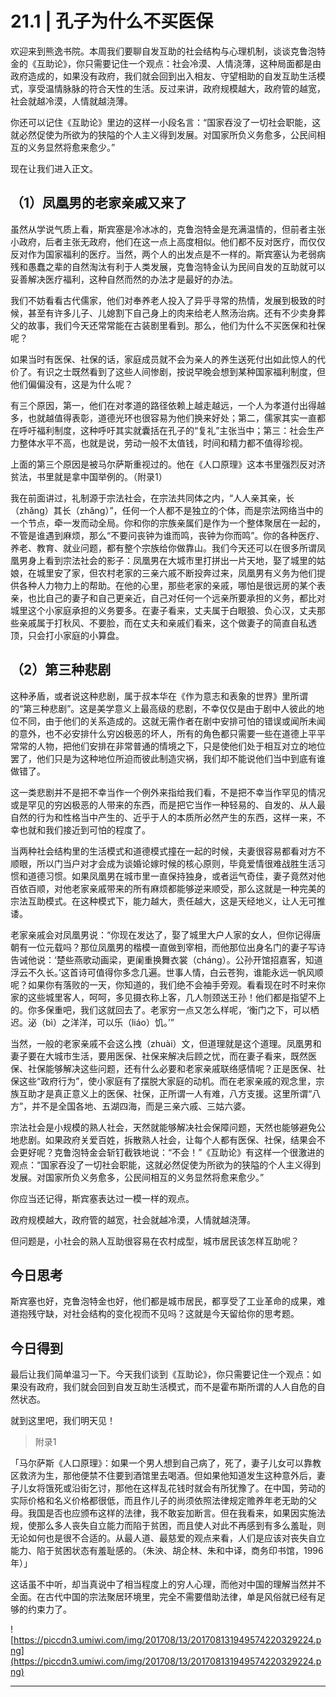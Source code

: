 # 21.1 | 孔子为什么不买医保 

欢迎来到熊逸书院。本周我们要聊自发互助的社会结构与心理机制，谈谈克鲁泡特金的《互助论》，你只需要记住一个观点：社会冷漠、人情浇薄，这种局面都是由政府造成的，如果没有政府，我们就会回到出入相友、守望相助的自发互助生活模式，享受温情脉脉的符合天性的生活。反过来讲，政府规模越大，政府管的越宽，社会就越冷漠，人情就越浇薄。

你还可以记住《互助论》里边的这样一小段名言：“国家吞没了一切社会职能，这就必然促使为所欲为的狭隘的个人主义得到发展。对国家所负义务愈多，公民间相互的义务显然将愈来愈少。”

现在让我们进入正文。

## （1）凤凰男的老家亲戚又来了

虽然从学说气质上看，斯宾塞是冷冰冰的，克鲁泡特金是充满温情的，但前者主张小政府，后者主张无政府，他们在这一点上高度相似。他们都不反对医疗，而仅仅反对作为国家福利的医疗。当然，两个人的出发点是不一样的。斯宾塞认为老弱病残和愚蠢之辈的自然淘汰有利于人类发展，克鲁泡特金认为民间自发的互助就可以妥善解决医疗福利，这种自然而然的办法才是最好的办法。

我们不妨看看古代儒家，他们对奉养老人投入了异乎寻常的热情，发展到极致的时候，甚至有许多儿子、儿媳割下自己身上的肉来给老人熬汤治病。还有不少卖身葬父的故事，我们今天还常常能在古装剧里看到。那么，他们为什么不买医保和社保呢？

如果当时有医保、社保的话，家庭成员就不会为亲人的养生送死付出如此惊人的代价了。有识之士既然看到了这些人间惨剧，按说早晚会想到某种国家福利制度，但他们偏偏没有，这是为什么呢？

有三个原因，第一，他们在对孝道的路径依赖上越走越远，一个人为孝道付出得越多，也就越值得表彰，道德光环也很容易为他们换来好处；第二，儒家其实一直都在呼吁福利制度，这种呼吁其实就囊括在孔子的“复礼”主张当中；第三：社会生产力整体水平不高，也就是说，劳动一般不太值钱，时间和精力都不值得珍视。

上面的第三个原因是被马尔萨斯重视过的。他在《人口原理》这本书里强烈反对济贫法，书里就是拿中国举例的。（附录1） 

我在前面讲过，礼制源于宗法社会，在宗法共同体之内，“人人亲其亲，长（zhǎng）其长（zhǎng）”，任何一个人都不是独立的个体，而是宗法网络当中的一个节点，牵一发而动全局。你和你的宗族亲属们是作为一个整体聚居在一起的，不管是谁遇到麻烦，那么“不要问丧钟为谁而鸣，丧钟为你而鸣”。你的各种医疗、养老、教育、就业问题，都有整个宗族给你做靠山。我们今天还可以在很多所谓凤凰男身上看到宗法社会的影子：凤凰男在大城市里打拼出一片天地，娶了城里的姑娘，在城里安了家，但农村老家的三亲六戚不断投奔过来，凤凰男有义务为他们提供各种人力物力上的帮助。在他的心里，那些老家的亲戚，哪怕是很远房的某个表亲，也比自己的妻子和自己更亲近，自己对任何一个远亲所要承担的义务，都比对城里这个小家庭承担的义务要多。在妻子看来，丈夫属于白眼狼、负心汉，丈夫那些亲戚属于打秋风、不要脸，而在丈夫和亲戚们看来，这个做妻子的简直自私透顶，只会打小家庭的小算盘。

## （2）第三种悲剧

这种矛盾，或者说这种悲剧，属于叔本华在《作为意志和表象的世界》里所谓的“第三种悲剧”。这是美学意义上最高级的悲剧，不幸仅仅是由于剧中人彼此的地位不同，由于他们的关系造成的。这就无需作者在剧中安排可怕的错误或闻所未闻的意外，也不必安排什么穷凶极恶的坏人，所有的角色都只需要一些在道德上平平常常的人物，把他们安排在非常普通的情境之下，只是使他们处于相互对立的地位罢了，他们只是为这种地位所迫而彼此制造灾祸，我们却不能说他们当中到底有谁做错了。

这一类悲剧并不是把不幸当作一个例外来指给我们看，不是把不幸当作罕见的情况或是罕见的穷凶极恶的人带来的东西，而是把它当作一种轻易的、自发的、从人最自然的行为和性格当中产生的、近乎于人的本质所必然产生的东西，这样一来，不幸也就和我们接近到可怕的程度了。

当两种社会结构里的生活模式和道德模式撞在一起的时候，夫妻很容易都看对方不顺眼，所以门当户对才会成为谈婚论嫁时候的核心原则，毕竟爱情很难战胜生活习惯和道德习惯。如果凤凰男在城市里一直保持独身，或者运气奇佳，妻子竟然对他百依百顺，对他老家亲戚带来的所有麻烦都能够逆来顺受，那么这就是一种完美的宗法互助模式。在这种模式下，能力越大，责任越大，这是天经地义，让人无可推诿。

老家亲戚会对凤凰男说：“你现在发达了，娶了城里大户人家的女人，但你记得唐朝有一位元载吗？那位凤凰男的楷模一直做到宰相，而他那位出身名门的妻子写诗告诫他说：‘楚些燕歌动画梁，更阑重换舞衣裳（cháng）。公孙开馆招嘉客，知道浮云不久长。’这首诗可值得你多念几遍。世事人情，白云苍狗，谁能永远一帆风顺呢？如果你有落败的一天，你知道的，我们绝不会袖手旁观。看看现在时不时来你家的这些城里客人，呵呵，多见摄衣称上客，几人刎颈送王孙！他们都是指望不上的。你多保重吧，我们这就回去了。老家穷一点又怎么样呢，‘衡门之下，可以栖迟。泌（bì）之洋洋，可以乐（liáo）饥。’”

当然，一般的老家亲戚不会这么拽（zhuài）文，但道理就是这个道理。凤凰男和妻子要在大城市生活，要用医保、社保来解决后顾之忧，而在妻子看来，既然医保、社保能够解决这些问题，还有什么必要和老家亲戚联络感情呢？正是医保、社保这些“政府行为”，使小家庭有了摆脱大家庭的动机。而在老家亲戚的观念里，宗族互助才是真正意义上的医保、社保，正所谓一人有难，八方支援。这里所谓“八方”，并不是全国各地、五湖四海，而是三亲六戚、三姑六婆。

宗法社会是小规模的熟人社会，天然就能够解决社会保障问题，天然也能够避免公地悲剧。如果政府关爱百姓，拆散熟人社会，让每个人都有医保、社保，结果会不会更好呢？克鲁泡特金会斩钉截铁地说：“不会！”《互助论》有这样一个很激进的观点：“国家吞没了一切社会职能，这就必然促使为所欲为的狭隘的个人主义得到发展。对国家所负义务愈多，公民间相互的义务显然将愈来愈少。”

你应当还记得，斯宾塞表达过一模一样的观点。

政府规模越大，政府管的越宽，社会就越冷漠，人情就越浇薄。

但问题是，小社会的熟人互助很容易在农村成型，城市居民该怎样互助呢？

## 今日思考

斯宾塞也好，克鲁泡特金也好，他们都是城市居民，都享受了工业革命的成果，难道抱残守缺，对社会结构的变化视而不见吗？这就是今天留给你的思考题。

## 今日得到

最后让我们简单温习一下。今天我们谈到《互助论》，你只需要记住一个观点：如果没有政府，我们就会回到自发互助生活模式，而不是霍布斯所谓的人人自危的自然状态。

就到这里吧，我们明天见！

> 附录1

「马尔萨斯《人口原理》：如果一个男人想到自己病了，死了，妻子儿女可以靠教区救济为生，那他便禁不住要到酒馆里去喝酒。但如果他知道发生这种意外后，妻子儿女将饿死或沿街乞讨，那他在这样乱花钱时就会有所犹豫了。在中国，劳动的实际价格和名义价格都很低，而且作儿子的尚须依照法律规定赡养年老无助的父母。我国是否也应颁布这样的法律，我不敢妄加断言。但在我看来，如果因实施法规，使那么多人丧失自立能力而陷于贫困，而且使人对此不再感到有多么羞耻，则无论如何也是很不合适的。从最人道、最慈爱的观点来看，人们是应该对丧失自立能力、陷于贫困状态有羞耻感的。（朱泱、胡企林、朱和中译，商务印书馆，1996年）」

这话虽不中听，却当真说中了相当程度上的穷人心理，而他对中国的理解当然并不全面。在古代中国的宗法聚居环境里，完全不需要借助法律，单是风俗就已经有足够的约束力了。

![https://piccdn3.umiwi.com/img/201708/13/201708131949574220329224.png](https://piccdn3.umiwi.com/img/201708/13/201708131949574220329224.png)

---
